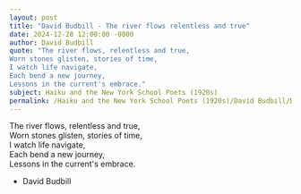 ```yaml
---
layout: post
title: "David Budbill - The river flows relentless and true"
date: 2024-12-28 12:00:00 -0000
author: David Budbill
quote: "The river flows, relentless and true,  
Worn stones glisten, stories of time,  
I watch life navigate,  
Each bend a new journey,  
Lessons in the current's embrace."
subject: Haiku and the New York School Poets (1920s)
permalink: /Haiku and the New York School Poets (1920s)/David Budbill/David Budbill - The river flows relentless and true
---
```


The river flows, relentless and true,  
Worn stones glisten, stories of time,  
I watch life navigate,  
Each bend a new journey,  
Lessons in the current's embrace.

- David Budbill
